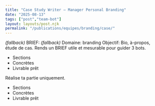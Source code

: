 ```yaml
---
title: "Case Study Writer — Manager Personal Branding"
date: "2025-08-13"
tags: ["post","team-bot"]
layout: layouts/post.njk
permalink: "/publications/equipes/branding/case/"
---
```

*(fallback)* BRIEF:
*(fallback)* Domaine: branding
Objectif: Bio, à-propos, étude de cas.
Rends un BRIEF utile et mesurable pour guider 3 bots.

- Sections
- Concrètes
- Livrable prêt

Réalise ta partie uniquement.

- Sections
- Concrètes
- Livrable prêt
